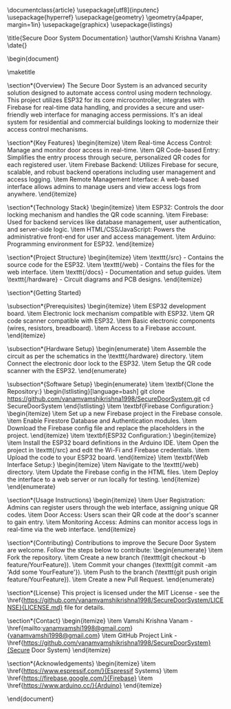 \documentclass{article}
\usepackage[utf8]{inputenc}
\usepackage{hyperref}
\usepackage{geometry}
\geometry{a4paper, margin=1in}
\usepackage{graphicx}
\usepackage{listings}

\title{Secure Door System Documentation}
\author{Vamshi Krishna Vanam}
\date{}

\begin{document}

\maketitle

\section*{Overview}
The Secure Door System is an advanced security solution designed to automate access control using modern technology. This project utilizes ESP32 for its core microcontroller, integrates with Firebase for real-time data handling, and provides a secure and user-friendly web interface for managing access permissions. It's an ideal system for residential and commercial buildings looking to modernize their access control mechanisms.

\section*{Key Features}
\begin{itemize}
    \item Real-time Access Control: Manage and monitor door access in real-time.
    \item QR Code-based Entry: Simplifies the entry process through secure, personalized QR codes for each registered user.
    \item Firebase Backend: Utilizes Firebase for secure, scalable, and robust backend operations including user management and access logging.
    \item Remote Management Interface: A web-based interface allows admins to manage users and view access logs from anywhere.
\end{itemize}

\section*{Technology Stack}
\begin{itemize}
    \item ESP32: Controls the door locking mechanism and handles the QR code scanning.
    \item Firebase: Used for backend services like database management, user authentication, and server-side logic.
    \item HTML/CSS/JavaScript: Powers the administrative front-end for user and access management.
    \item Arduino: Programming environment for ESP32.
\end{itemize}

\section*{Project Structure}
\begin{itemize}
    \item \texttt{/src} - Contains the source code for the ESP32.
    \item \texttt{/web} - Contains the files for the web interface.
    \item \texttt{/docs} - Documentation and setup guides.
    \item \texttt{/hardware} - Circuit diagrams and PCB designs.
\end{itemize}

\section*{Getting Started}

\subsection*{Prerequisites}
\begin{itemize}
    \item ESP32 development board.
    \item Electronic lock mechanism compatible with ESP32.
    \item QR code scanner compatible with ESP32.
    \item Basic electronic components (wires, resistors, breadboard).
    \item Access to a Firebase account.
\end{itemize}

\subsection*{Hardware Setup}
\begin{enumerate}
    \item Assemble the circuit as per the schematics in the \texttt{/hardware} directory.
    \item Connect the electronic door lock to the ESP32.
    \item Setup the QR code scanner with the ESP32.
\end{enumerate}

\subsection*{Software Setup}
\begin{enumerate}
    \item \textbf{Clone the Repository:}
    \begin{lstlisting}[language=bash]
    git clone https://github.com/vanamvamshikrishna1998/SecureDoorSystem.git
    cd SecureDoorSystem
    \end{lstlisting}
    \item \textbf{Firebase Configuration:}
    \begin{itemize}
        \item Set up a new Firebase project in the Firebase console.
        \item Enable Firestore Database and Authentication modules.
        \item Download the Firebase config file and replace the placeholders in the project.
    \end{itemize}
    \item \textbf{ESP32 Configuration:}
    \begin{itemize}
        \item Install the ESP32 board definitions in the Arduino IDE.
        \item Open the project in \texttt{/src} and edit the Wi-Fi and Firebase credentials.
        \item Upload the code to your ESP32 board.
    \end{itemize}
    \item \textbf{Web Interface Setup:}
    \begin{itemize}
        \item Navigate to the \texttt{/web} directory.
        \item Update the Firebase config in the HTML files.
        \item Deploy the interface to a web server or run locally for testing.
    \end{itemize}
\end{enumerate}

\section*{Usage Instructions}
\begin{itemize}
    \item User Registration: Admins can register users through the web interface, assigning unique QR codes.
    \item Door Access: Users scan their QR code at the door's scanner to gain entry.
    \item Monitoring Access: Admins can monitor access logs in real-time via the web interface.
\end{itemize}

\section*{Contributing}
Contributions to improve the Secure Door System are welcome. Follow the steps below to contribute:
\begin{enumerate}
    \item Fork the repository.
    \item Create a new branch (\texttt{git checkout -b feature/YourFeature}).
    \item Commit your changes (\texttt{git commit -am 'Add some YourFeature'}).
    \item Push to the branch (\texttt{git push origin feature/YourFeature}).
    \item Create a new Pull Request.
\end{enumerate}

\section*{License}
This project is licensed under the MIT License - see the \href{https://github.com/vanamvamshikrishna1998/SecureDoorSystem/LICENSE}{LICENSE.md} file for details.

\section*{Contact}
\begin{itemize}
    \item Vamshi Krishna Vanam - \href{mailto:vanamvamshi1998@gmail.com}{vanamvamshi1998@gmail.com}
    \item GitHub Project Link - \href{https://github.com/vanamvamshikrishna1998/SecureDoorSystem}{Secure Door System}
\end{itemize}

\section*{Acknowledgements}
\begin{itemize}
    \item \href{https://www.espressif.com/}{Espressif Systems}
    \item \href{https://firebase.google.com/}{Firebase}
    \item \href{https://www.arduino.cc/}{Arduino}
\end{itemize}

\end{document}
